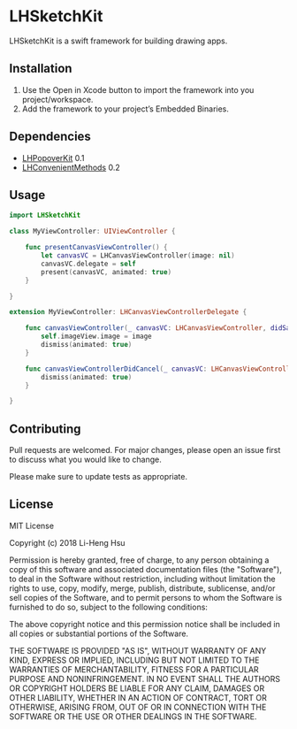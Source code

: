 # LHSketchKit

LHSketchKit is a swift framework for building drawing apps.

## Installation

1. Use the Open in Xcode button to import the framework into you project/workspace.
2. Add the framework to your project’s Embedded Binaries.

## Dependencies

- [LHPopoverKit](https://github.com/yesleon/LHPopoverKit) 0.1
- [LHConvenientMethods](https://github.com/yesleon/LHConvenientMethods) 0.2

## Usage

```swift
import LHSketchKit

class MyViewController: UIViewController {

    func presentCanvasViewController() {
        let canvasVC = LHCanvasViewController(image: nil)
        canvasVC.delegate = self
        present(canvasVC, animated: true)
    }

}

extension MyViewController: LHCanvasViewControllerDelegate {

    func canvasViewController(_ canvasVC: LHCanvasViewController, didSave image: UIImage) {
        self.imageView.image = image
        dismiss(animated: true)
    }

    func canvasViewControllerDidCancel(_ canvasVC: LHCanvasViewController) {
        dismiss(animated: true)
    }

}
```

## Contributing
Pull requests are welcomed. For major changes, please open an issue first to discuss what you would like to change.

Please make sure to update tests as appropriate.

## License

MIT License

Copyright (c) 2018 Li-Heng Hsu

Permission is hereby granted, free of charge, to any person obtaining a copy
of this software and associated documentation files (the "Software"), to deal
in the Software without restriction, including without limitation the rights
to use, copy, modify, merge, publish, distribute, sublicense, and/or sell
copies of the Software, and to permit persons to whom the Software is
furnished to do so, subject to the following conditions:

The above copyright notice and this permission notice shall be included in all
copies or substantial portions of the Software.

THE SOFTWARE IS PROVIDED "AS IS", WITHOUT WARRANTY OF ANY KIND, EXPRESS OR
IMPLIED, INCLUDING BUT NOT LIMITED TO THE WARRANTIES OF MERCHANTABILITY,
FITNESS FOR A PARTICULAR PURPOSE AND NONINFRINGEMENT. IN NO EVENT SHALL THE
AUTHORS OR COPYRIGHT HOLDERS BE LIABLE FOR ANY CLAIM, DAMAGES OR OTHER
LIABILITY, WHETHER IN AN ACTION OF CONTRACT, TORT OR OTHERWISE, ARISING FROM,
OUT OF OR IN CONNECTION WITH THE SOFTWARE OR THE USE OR OTHER DEALINGS IN THE
SOFTWARE.
